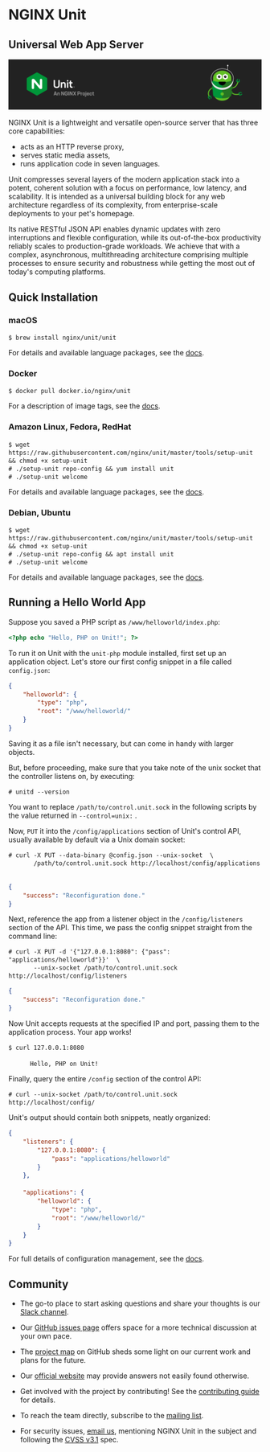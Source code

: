 # NGINX Unit

## Universal Web App Server

![NGINX Unit Logo](docs/unitlogo.svg)

NGINX Unit is a lightweight and versatile open-source server that has
three core capabilities:

- acts as an HTTP reverse proxy,
- serves static media assets,
- runs application code in seven languages.

Unit compresses several layers of the modern application stack into a potent,
coherent solution with a focus on performance, low latency, and scalability. It
is intended as a universal building block for any web architecture regardless
of its complexity, from enterprise-scale deployments to your pet's homepage.

Its native RESTful JSON API enables dynamic updates with zero interruptions
and flexible configuration, while its out-of-the-box productivity reliably
scales to production-grade workloads. We achieve that with a complex,
asynchronous, multithreading architecture comprising multiple processes to
ensure security and robustness while getting the most out of today's computing
platforms.


## Quick Installation

### macOS

``` console
$ brew install nginx/unit/unit
```

For details and available language packages, see the
[docs](https://unit.nginx.org/installation/#homebrew).


### Docker

``` console
$ docker pull docker.io/nginx/unit
```

For a description of image tags, see the
[docs](https://unit.nginx.org/installation/#docker-images).


### Amazon Linux, Fedora, RedHat

``` console
$ wget https://raw.githubusercontent.com/nginx/unit/master/tools/setup-unit && chmod +x setup-unit
# ./setup-unit repo-config && yum install unit
# ./setup-unit welcome
```

For details and available language packages, see the
[docs](https://unit.nginx.org/installation/#official-packages).


### Debian, Ubuntu

``` console
$ wget https://raw.githubusercontent.com/nginx/unit/master/tools/setup-unit && chmod +x setup-unit
# ./setup-unit repo-config && apt install unit
# ./setup-unit welcome
```

For details and available language packages, see the
[docs](https://unit.nginx.org/installation/#official-packages).


## Running a Hello World App

Suppose you saved a PHP script as `/www/helloworld/index.php`:
``` php
<?php echo "Hello, PHP on Unit!"; ?>
```

To run it on Unit with the `unit-php` module installed, first set up an
application object. Let's store our first config snippet in a file called
`config.json`:

``` json
{
    "helloworld": {
        "type": "php",
        "root": "/www/helloworld/"
    }
}
```

Saving it as a file isn't necessary, but can come in handy with larger objects.

But, before proceeding, make sure that you take note of the unix socket that the 
controller listens on, by executing:
``` console
# unitd --version
```

You want to replace `/path/to/control.unit.sock` in the following scripts by the value
returned in ```--control=unix:``` .

Now, `PUT` it into the `/config/applications` section of Unit's control API,
usually available by default via a Unix domain socket:

``` console
# curl -X PUT --data-binary @config.json --unix-socket  \
       /path/to/control.unit.sock http://localhost/config/applications
```
``` json

{
	"success": "Reconfiguration done."
}
```

Next, reference the app from a listener object in the `/config/listeners`
section of the API.  This time, we pass the config snippet straight from the
command line:

``` console
# curl -X PUT -d '{"127.0.0.1:8080": {"pass": "applications/helloworld"}}'  \
       --unix-socket /path/to/control.unit.sock http://localhost/config/listeners
```
``` json
{
    "success": "Reconfiguration done."
}
```

Now Unit accepts requests at the specified IP and port, passing them to the
application process. Your app works!

``` console
$ curl 127.0.0.1:8080

      Hello, PHP on Unit!
```

Finally, query the entire `/config` section of the control API:

``` console
# curl --unix-socket /path/to/control.unit.sock http://localhost/config/
```

Unit's output should contain both snippets, neatly organized:

``` json
{
    "listeners": {
        "127.0.0.1:8080": {
            "pass": "applications/helloworld"
        }
    },

    "applications": {
        "helloworld": {
            "type": "php",
            "root": "/www/helloworld/"
        }
    }
}
```

For full details of configuration management, see the
[docs](https://unit.nginx.org/configuration/#configuration-management).


## Community

- The go-to place to start asking questions and share your thoughts is
  our [Slack channel](https://community.nginx.org/joinslack).

- Our [GitHub issues page](https://github.com/nginx/unit/issues) offers
  space for a more technical discussion at your own pace.

- The [project map](https://github.com/orgs/nginx/projects/1) on
  GitHub sheds some light on our current work and plans for the future.

- Our [official website](https://unit.nginx.org/) may provide answers
  not easily found otherwise.

- Get involved with the project by contributing! See the
  [contributing guide](CONTRIBUTING.md) for details.

- To reach the team directly, subscribe to the
  [mailing list](https://mailman.nginx.org/mailman/listinfo/unit).

- For security issues, [email us](security-alert@nginx.org), mentioning
  NGINX Unit in the subject and following the [CVSS
  v3.1](https://www.first.org/cvss/v3.1/specification-document) spec.

